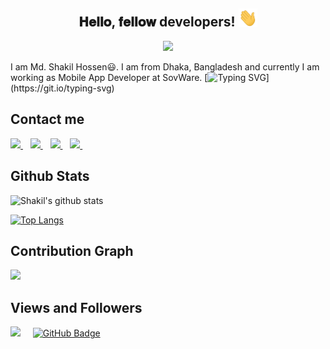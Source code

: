 <h2 align="center"> 𝐇𝐞𝐥𝐥𝐨, 𝐟𝐞𝐥𝐥𝐨𝐰 developers! <img src="https://raw.githubusercontent.com/ABSphreak/ABSphreak/master/gifs/Hi.gif" width="30px"></h2>

<p align="center" ><img 
 src="https://user-images.githubusercontent.com/22797857/90096358-dba16400-dd54-11ea-8e44-e181ada72661.gif" width="50%"/></p>

I am Md. Shakil Hossen😃. I am from Dhaka, Bangladesh and currently I am working as Mobile App Developer at SovWare.
[![Typing SVG](https://readme-typing-svg.herokuapp.com?vCenter=true&width=500&lines=Mobile+App+Developer;Flutter+Developer+with+2%2B+Years+Experience;)](https://git.io/typing-svg)
## Contact me
<p align='start'>
<a href="mailto:shakilhossain38@gmail.com">
  <img src="https://img.shields.io/badge/email me-%23D14836.svg?&style=for-the-badge&logo=gmail&logoColor=white" />
</a>&nbsp;&nbsp;
<a href="https://www.linkedin.com/in/shakilhossain38/">
  <img src="https://img.shields.io/badge/linkedin-%230077B5.svg?&style=for-the-badge&logo=linkedin&logoColor=white" />
</a>&nbsp;&nbsp;
    <a href="https://twitter.com/shakilhossain38">
  <img src="https://img.shields.io/badge/twitter-%231DA1F2.svg?&style=for-the-badge&logo=twitter&logoColor=white" />
</a>&nbsp;&nbsp;
<a href="https://www.facebook.com/shakilhossen38">
  <img src="https://img.shields.io/badge/facebook-%231DA1F2.svg?&style=for-the-badge&logo=facebook&logoColor=white" />
</a>&nbsp;&nbsp;

 ## Github Stats
![Shakil's github stats](https://github-readme-stats.vercel.app/api?username=shakilhossain38&hide=["issues"]&show_icons=true)
 
 [![Top Langs](https://github-readme-stats.vercel.app/api/top-langs/?username=shakilhossain38&layout=compact&title_color=FFFFFF&icon_color=FFFFFF&text_color=FFFFFF&bg_color=0D1117)](https://github.com/shakilhossain38/github-readme-stats) 
 ##  Contribution Graph

<a href="https://github.com/shakilhossain38">
    <img src="https://github-readme-streak-stats.herokuapp.com/?user=shakilhossain38"/>
  </a>

## Views and Followers
<p align="start">
<img src="https://komarev.com/ghpvc/?username=shakilhossain38">&nbsp;&nbsp;&nbsp;&nbsp;</a>
<a href="https://github.com/shakilhossain38?tab=followers"><img src="https://img.shields.io/github/followers/shakilhossain38?label=Followers&style=social" alt="GitHub Badge"></a>
</p>
